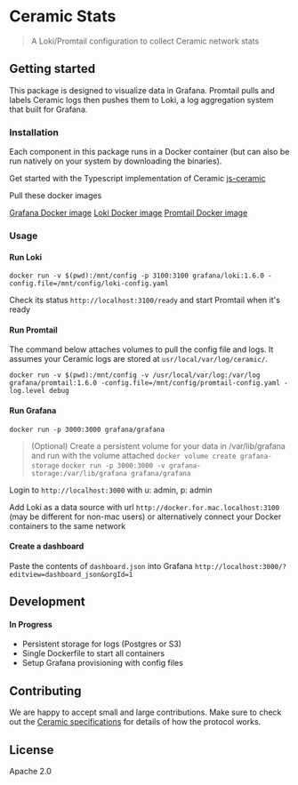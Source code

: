 # Ceramic Stats

> A Loki/Promtail configuration to collect Ceramic network stats

## Getting started

This package is designed to visualize data in Grafana. Promtail pulls and labels Ceramic logs then pushes them to Loki, a log aggregation system that built for Grafana.


### Installation

Each component in this package runs in a Docker container (but can also be run natively on your system by downloading the binaries).

Get started with the Typescript implementation of Ceramic
[js-ceramic](https://github.com/ceramicnetwork/js-ceramic)

Pull these docker images

[Grafana Docker image](https://grafana.com/docs/grafana/latest/installation/docker/)
[Loki Docker image](https://grafana.com/docs/loki/latest/installation/docker/)
[Promtail Docker image](https://grafana.com/docs/loki/latest/clients/promtail/installation/)

### Usage

#### Run Loki

`docker run -v $(pwd):/mnt/config -p 3100:3100 grafana/loki:1.6.0 -config.file=/mnt/config/loki-config.yaml`

Check its status `http://localhost:3100/ready` and start Promtail when it's ready

#### Run Promtail

The command below attaches volumes to pull the config file and logs. It assumes your Ceramic logs are stored at `usr/local/var/log/ceramic/`.

`docker run -v $(pwd):/mnt/config -v /usr/local/var/log:/var/log grafana/promtail:1.6.0 -config.file=/mnt/config/promtail-config.yaml -log.level debug`

#### Run Grafana

`docker run -p 3000:3000 grafana/grafana`

> (Optional)
> Create a persistent volume for your data in /var/lib/grafana and run with the volume attached
> `docker volume create grafana-storage`
> `docker run -p 3000:3000 -v grafana-storage:/var/lib/grafana grafana/grafana`

Login to `http://localhost:3000` with u: admin, p: admin

Add Loki as a data source with url `http://docker.for.mac.localhost:3100` (may be different for non-mac users) or alternatively connect your Docker containers to the same network

#### Create a dashboard

Paste the contents of `dashboard.json` into Grafana `http://localhost:3000/?editview=dashboard_json&orgId=1`

## Development

#### In Progress

- Persistent storage for logs (Postgres or S3)
- Single Dockerfile to start all containers
- Setup Grafana provisioning with config files 

## Contributing
We are happy to accept small and large contributions. Make sure to check out the [Ceramic specifications](https://github.com/ceramicnetwork/specs) for details of how the protocol works.

## License

Apache 2.0

